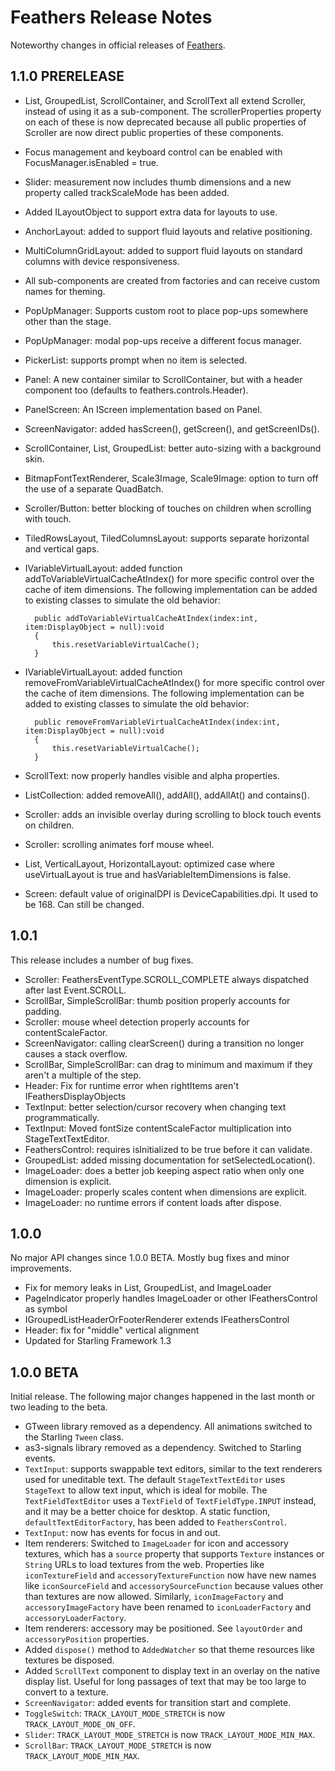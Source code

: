 # Feathers Release Notes

Noteworthy changes in official releases of [Feathers](http://feathersui.com/).

## 1.1.0 PRERELEASE

* List, GroupedList, ScrollContainer, and ScrollText all extend Scroller, instead of using it as a sub-component. The scrollerProperties property on each of these is now deprecated because all public properties of Scroller are now direct public properties of these components.
* Focus management and keyboard control can be enabled with FocusManager.isEnabled = true.
* Slider: measurement now includes thumb dimensions and a new property called trackScaleMode has been added.
* Added ILayoutObject to support extra data for layouts to use.
* AnchorLayout: added to support fluid layouts and relative positioning.
* MultiColumnGridLayout: added to support fluid layouts on standard columns with device responsiveness.
* All sub-components are created from factories and can receive custom names for theming.
* PopUpManager: Supports custom root to place pop-ups somewhere other than the stage.
* PopUpManager: modal pop-ups receive a different focus manager.
* PickerList: supports prompt when no item is selected.
* Panel: A new container similar to ScrollContainer, but with a header component too (defaults to feathers.controls.Header).
* PanelScreen: An IScreen implementation based on Panel.
* ScreenNavigator: added hasScreen(), getScreen(), and getScreenIDs().
* ScrollContainer, List, GroupedList: better auto-sizing with a background skin.
* BitmapFontTextRenderer, Scale3Image, Scale9Image: option to turn off the use of a separate QuadBatch.
* Scroller/Button: better blocking of touches on children when scrolling with touch.
* TiledRowsLayout, TiledColumnsLayout: supports separate horizontal and vertical gaps.
* IVariableVirtualLayout: added function addToVariableVirtualCacheAtIndex() for more specific control over the cache of item dimensions. The following implementation can be added to existing classes to simulate the old behavior:

		public addToVariableVirtualCacheAtIndex(index:int, item:DisplayObject = null):void
		{
			this.resetVariableVirtualCache();
		}

* IVariableVirtualLayout: added function removeFromVariableVirtualCacheAtIndex() for more specific control over the cache of item dimensions. The following implementation can be added to existing classes to simulate the old behavior:

		public removeFromVariableVirtualCacheAtIndex(index:int, item:DisplayObject = null):void
		{
			this.resetVariableVirtualCache();
		}
* ScrollText: now properly handles visible and alpha properties.
* ListCollection: added removeAll(), addAll(), addAllAt() and contains().
* Scroller: adds an invisible overlay during scrolling to block touch events on children.
* Scroller: scrolling animates forf mouse wheel.
* List, VerticalLayout, HorizontalLayout: optimized case where useVirtualLayout is true and hasVariableItemDimensions is false.
* Screen: default value of originalDPI is DeviceCapabilities.dpi. It used to be 168. Can still be changed.

## 1.0.1

This release includes a number of bug fixes.

* Scroller: FeathersEventType.SCROLL_COMPLETE always dispatched after last Event.SCROLL.
* ScrollBar, SimpleScrollBar: thumb position properly accounts for padding.
* Scroller: mouse wheel detection properly accounts for contentScaleFactor.
* ScreenNavigator: calling clearScreen() during a transition no longer causes a stack overflow.
* ScrollBar, SimpleScrollBar: can drag to minimum and maximum if they aren't a multiple of the step.
* Header: Fix for runtime error when rightItems aren't IFeathersDisplayObjects
* TextInput: better selection/cursor recovery when changing text programmatically.
* TextInput: Moved fontSize contentScaleFactor multiplication into StageTextTextEditor.
* FeathersControl: requires isInitialized to be true before it can validate.
* GroupedList: added missing documentation for setSelectedLocation().
* ImageLoader: does a better job keeping aspect ratio when only one dimension is explicit.
* ImageLoader: properly scales content when dimensions are explicit.
* ImageLoader: no runtime errors if content loads after dispose.

## 1.0.0

No major API changes since 1.0.0 BETA. Mostly bug fixes and minor improvements.

* Fix for memory leaks in List, GroupedList, and ImageLoader
* PageIndicator properly handles ImageLoader or other IFeathersControl as symbol
* IGroupedListHeaderOrFooterRenderer extends IFeathersControl
* Header: fix for "middle" vertical alignment
* Updated for Starling Framework 1.3

## 1.0.0 BETA

Initial release. The following major changes happened in the last month or two leading to the beta.

* GTween library removed as a dependency. All animations switched to the Starling `Tween` class.
* as3-signals library removed as a dependency. Switched to Starling events.
* `TextInput`: supports swappable text editors, similar to the text renderers used for uneditable text. The default `StageTextTextEditor` uses `StageText` to allow text input, which is ideal for mobile. The `TextFieldTextEditor` uses a `TextField` of `TextFieldType.INPUT` instead, and it may be a better choice for desktop. A static function, `defaultTextEditorFactory`, has been added to `FeathersControl`.
* `TextInput`: now has events for focus in and out.
* Item renderers: Switched to `ImageLoader` for icon and accessory textures, which has a `source` property that supports `Texture` instances or `String` URLs to load textures from the web. Properties like `iconTextureField` and `accessoryTextureFunction` now have new names like `iconSourceField` and `accessorySourceFunction` because values other than textures are now allowed. Similarly, `iconImageFactory` and `accessoryImageFactory` have been renamed to `iconLoaderFactory` and `accessoryLoaderFactory`.
* Item renderers: accessory may be positioned. See `layoutOrder` and `accessoryPosition` properties.
* Added `dispose()` method to `AddedWatcher` so that theme resources like textures be disposed.
* Added `ScrollText` component to display text in an overlay on the native display list. Useful for long passages of text that may be too large to convert to a texture.
* `ScreenNavigator`: added events for transition start and complete.
* `ToggleSwitch`: `TRACK_LAYOUT_MODE_STRETCH` is now `TRACK_LAYOUT_MODE_ON_OFF`.
* `Slider`: `TRACK_LAYOUT_MODE_STRETCH` is now `TRACK_LAYOUT_MODE_MIN_MAX`.
* `ScrollBar`: `TRACK_LAYOUT_MODE_STRETCH` is now `TRACK_LAYOUT_MODE_MIN_MAX`.
